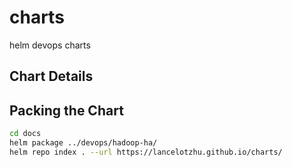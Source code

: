 # charts

helm devops charts

## Chart Details

## Packing the Chart

```bash
cd docs
helm package ../devops/hadoop-ha/
helm repo index . --url https://lancelotzhu.github.io/charts/
```
